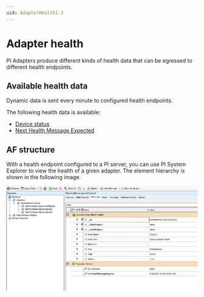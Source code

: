 ```yaml
---
uid: AdapterHealth1-3
---
```


# Adapter health

PI Adapters produce different kinds of health data that can be egressed to different health endpoints.

## Available health data

Dynamic data is sent every minute to configured health endpoints.

The following health data is available:

- [Device status](xref:DeviceStatus1-3)
- [Next Health Message Expected](xref:NextHealthMessageExpected1-3)

## AF structure

With a health endpoint configured to a PI server, you can use PI System Explorer to view the health of a given adapter. The element hierarchy is shown in the following image.

![Health data](../images/HealthData.PNG)